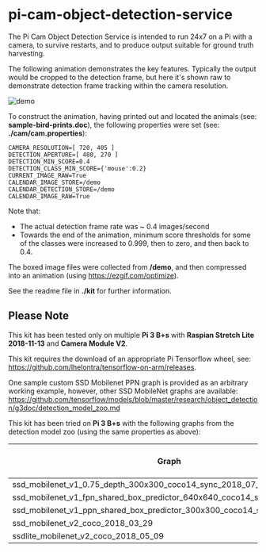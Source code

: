 # pi-cam-object-detection-service

The Pi Cam Object Detection Service is intended to run 24x7 on a Pi with a camera, to survive restarts, and to produce output suitable for ground truth harvesting.

The following animation demonstrates the key features.
Typically the output would be cropped to the detection frame, but here it's shown raw to demonstrate detection frame tracking within the camera resolution.

![demo](eb_12_v08_480x270_01c_500k-20.gif)

To construct the animation, having printed out and located the animals (see: **sample-bird-prints.doc**), the following properties were set (see: **./cam/cam.properties**):

    CAMERA_RESOLUTION=[ 720, 405 ]
    DETECTION_APERTURE=[ 480, 270 ]
    DETECTION_MIN_SCORE=0.4
    DETECTION_CLASS_MIN_SCORE={'mouse':0.2}  
    CURRENT_IMAGE_RAW=True 
    CALENDAR_IMAGE_STORE=/demo
    CALENDAR_DETECTION_STORE=/demo
    CALENDAR_IMAGE_RAW=True

Note that:
-  The actual detection frame rate was ~ 0.4 images/second
-  Towards the end of the animation, minimum score thresholds for some of the classes were increased to 0.999, then to zero, and then back to 0.4.

The boxed image files were collected from **/demo**, and then compressed into an animation (using https://ezgif.com/optimize).

See the readme file in **./kit** for further information.


## Please Note
This kit has been tested only on multiple **Pi 3 B+s** with **Raspian Stretch Lite 2018-11-13** and **Camera Module V2**.

This kit requires the download of an appropriate Pi Tensorflow wheel, see: https://github.com/lhelontra/tensorflow-on-arm/releases.

One sample custom SSD Mobilenet PPN graph is provided as an arbitrary working example, 
however, other SSD MobileNet graphs are available: https://github.com/tensorflow/models/blob/master/research/object_detection/g3doc/detection_model_zoo.md

This kit has been tried on **Pi 3 B+s** with the following graphs from the detection model zoo (using the same properties as above):

| Graph | File Size | Seconds / Image | Images / Second |
|---|---|---|---|
| ssd_mobilenet_v1_0.75_depth_300x300_coco14_sync_2018_07_03               | 18m | 1.8 | 0.55 | 
| ssd_mobilenet_v1_fpn_shared_box_predictor_640x640_coco14_sync_2018_07_03 | 50m | Fails | | 
| ssd_mobilenet_v1_ppn_shared_box_predictor_300x300_coco14_sync_2018_07_03 | 11m | 2.0 | 0.49 |
| ssd_mobilenet_v2_coco_2018_03_29                                         | 68m | Fails | |
| ssdlite_mobilenet_v2_coco_2018_05_09                                     | 20m | 2.2 | 0.47 | 

